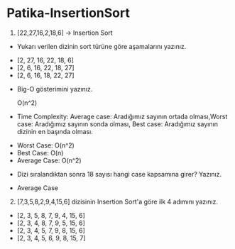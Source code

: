 # Patika-InsertionSort

1. [22,27,16,2,18,6] -> Insertion Sort

- Yukarı verilen dizinin sort türüne göre aşamalarını yazınız.

* [2, 27, 16, 22, 18, 6]
* [2, 6, 16, 22, 18, 27]
* [2, 6, 16, 18, 22, 27]

- Big-O gösterimini yazınız.
  
  O(n^2)

- Time Complexity: Average case: Aradığımız sayının ortada olması,Worst case: Aradığımız sayının sonda olması, Best case: Aradığımız    sayının dizinin en başında olması.

 * Worst Case: O(n^2)   
 * Best Case: O(n) 
 * Average Case: O(n^2) 

- Dizi sıralandıktan sonra 18 sayısı hangi case kapsamına girer? Yazınız. 
 
 * Average Case

2. [7,3,5,8,2,9,4,15,6] dizisinin Insertion Sort'a göre ilk 4 adımını yazınız.

* [2, 3, 5, 8, 7, 9, 4, 15, 6]
* [2, 3, 4, 8, 7, 9, 5, 15, 6]
* [2, 3, 4, 5, 7, 9, 8, 15, 6]
* [2, 3, 4, 5, 6, 9, 8, 15, 7]